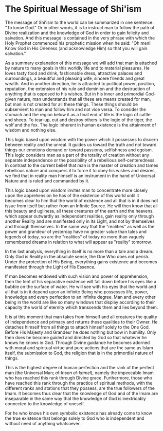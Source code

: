 The Spiritual Message of Shi'ism
================================

The message of Shi'ism to the world can be summarized in one sentence:
"To know God." Or in other words, it is to instruct man to follow the
path of Divine realization and the knowledge of God in order to gain
felicity and salvation. And this message is contained in the very phrase
with which the Holy Prophet commenced his prophetic mission when he
said: "Oh men! Know God in His Oneness (and acknowledge Him) so that you
will gain salvation."

As a summary explanation of this message we will add that man is
attached by nature to many goals in this worldly life and to material
pleasures. He loves tasty food and drink, fashionable dress, attractive
palaces and surroundings, a beautiful and pleasing wife, sincere friends
and great wealth. And in another direction, he is attracted to political
power, position, reputation, the extension of his rule and dominion and
the destruction of anything that is opposed to his wishes. But in his
inner and primordial God-given nature, man understands that all these
are means created for man, but man is not created for all these things.
These things should be subservient to man and follow him and not vice
versa. To consider the stomach and the region below it as a final end of
life is the logic of cattle and sheep. To tear-up, cut and destroy
others is the logic of the tiger, the wolf and the fox. The logic
inherent in human existence is the attainment of wisdom and nothing
else.

This logic based upon wisdom with the power which it possesses to
discern between reality and the unreal. It guides us toward the truth
and not toward things our emotions demand or toward passions,
selfishness and egoism. This logic considers man as a part of the
totality of creation without any separate independence or the
possibility of a rebellious self-centeredness. In contrast to the
current belief that man is the master of creation and tames rebellious
nature and conquers it to force it to obey his wishes and desires, we
find that in reality man himself is an instrument in the hand of
Universal Nature and is ruled and commanded by it.

This logic based upon wisdom invites man to concentrate more closely
upon the apprehension he has of the existence of this world until it
becomes clear to him that the world of existence and all that is in it
does not issue from itself but rather from an Infinite Source. He will
then know that all this beauty and ugliness, all these creatures of the
earth and the heavens, which appear outwardly as independent realities,
gain reality only through another Reality and are manifested only in Its
Light, and not by themselves and through themselves. In the same way
that the "realities" as well as the power and grandeur of yesterday have
no greater value than tales and legends of today, so are the "realities"
of today no more than vaguely remembered dreams in relation to what will
appear as "reality" tomorrow.

In the last analysis, everything in itself is no more than a tale and a
dream. Only God is Reality in the absolute sense, the One Who does not
perish. Under the protection of His Being, everything gains existence
and becomes manifested through the Light of His Essence.

If man becomes endowed with such vision and power of apprehension, then
the tent of his separative existence will fall down before his eyes like
a bubble on the surface of water. He will see with his eyes that the
world and all that is in it depend upon an Infinite Being who possesses
life, power, knowledge and every perfection to an infinite degree. Man
and every other being in the world are like so many windows that display
according to their capacity the world of eternity which transcends them
and lies beyond them.

It is at this moment that man takes from himself and all creatures the
quality of independence and primacy and returns these qualities to their
Owner. He detaches himself from all things to attach himself solely to
the One God. Before His Majesty and Grandeur he does nothing but bow in
humility. Only then does he become guided and directed by God so that
whatever he knows he knows in God. Through Divine guidance he becomes
adorned with moral and spiritual virtue and pure actions that are the
same as Islam itself, the submission to God, the religion that is in the
primordial nature of things.

This is the highest degree of human perfection and the rank of the
perfect man (the Universal Man; *al-Insan al-kamel*), namely the
impeccable Imam who has reached this rank through Divine grace.
Furthermore, those who have reached this rank through the practice of
spiritual methods, with the different ranks and stations that they
possess, are the true followers of the Imam. It becomes thus clear that
the knowledge of God and of the Imam are inseparable in the same way
that the knowledge of God is inextricably connected to the knowledge of
oneself.

For he who knows his own symbolic existence has already come to know the
true existence that belongs solely to God who is independent and without
need of anything whatsoever.


